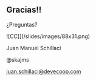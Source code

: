 ##  Gracias!!


¿Preguntas?

![CC]](/slides/images/88x31.png)

Juan Manuel Schillaci

@skajms

juan.schillaci@devecoop.com

